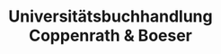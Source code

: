 ---
title: "Universitätsbuchhandlung Coppenrath & Boeser"
url: /muenster/universitaetsbuchhandlung-coppenrath-und-boeser/
shop: Bücher
---